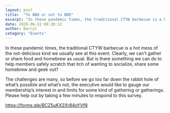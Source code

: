 ```yaml
---
layout: post
title:  "To BBQ or not to BBQ"
excerpt: "In these pandemic times, the traditional CTYW barbecue is a hot mess of the not-delicious kind we usually see at this event."
date: 2020-06-22 08:20:12
author: Darryl
category: "Events"
---
```


In these pandemic times, the traditional CTYW barbecue is a hot mess of the not-delicious kind we usually see at this event. Clearly, we can’t gather or share food and homebrew as usual. But is there something we can do to help members safely scratch that itch of wanting to socialize, share some homebrew and geek out?
 
The challenges are many, so before we go too far down the rabbit hole of what’s possible and what’s not, the executive would like to gauge our membership’s interest in and limits for some kind of gathering or gatherings. Please help out by taking a few minutes to respond to this survey.

https://forms.gle/BCZ5uKX2Xr84oYVf8